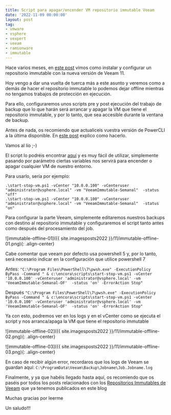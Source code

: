 ```yaml
---
title: Script para apagar/encender VM repositorio immutable Veeam
date: '2022-11-09 00:00:00'
layout: post
tag:
- vmware
- vsphere
- vexpert
- veeam
- ramsonware
- immutable
---
```


Hace varios meses, en [este post](https://miquelmariano.github.io/2022/04/05/veeam11-immutable-repository-hardening/) vimos como instalar y configurar un repositorio immutable con la nueva versión de Veeam 11.

Hoy vengo a dar una vuelta de tuerca más a este asunto y veremos como a demás de hacer el repositorio immutable lo podemos dejar offline mientras no tengamos trabajos de protección en ejecución.

Para ello, configuraremos unos scripts pre y post ejecución del trabajo de backup que lo que harán será arrancar y apagar la VM que tiene el repositorio immutable, y por lo tanto, que sea accesible durante la ventana de backup.

Antes de nada, os recomiendo que actualiceis vuestra versión de PowerCLI a la última disponible. En [este post](https://miquelmariano.github.io/2019/01/09/instalar-powerCLI-10-windows/) explico como hacerlo.

Vamos al lío ;-)

El script lo podréis encontrar [aquí](https://raw.githubusercontent.com/miquelMariano/vSphere-PowerCLI/master/start-stop-vm/start-stop-vm.ps1) y es muy fácil de utilizar, simplemente pasando por parámetro ciertas variables nos servirá para encender o apagar cualquier VM de nuestro entorno.

Para usarlo, sería por ejemplo:
```
.\start-stop-vm.ps1 -vCenter "10.0.0.100" -vCenteruser "administrator@vsphere.local" -vm "VeeamImmutable-Semanal"  -status "off"
.\start-stop-vm.ps1 -vCenter "10.0.0.100" -vCenteruser "administrator@vsphere.local" -vm "VeeamImmutable-Semanal"  -status "on"
```

Para configurar la parte Veeam, simplemente editaremos nuestros backups con destino al repositorio immutable y configuraremos el script tanto antes como después del procesamiento del job.

![immutable-offline-01]({{ site.imagesposts2022 }}/11/immutable-offline-01.png){: .align-center}

Cabe comentar que veeam por defecto usa powershell 5 y, por lo tanto, será necesario indicar en la configuración que utilice powershell 7

Antes:
`"C:\Program Files\PowerShell\7\pwsh.exe" -ExecutionPolicy ByPass -Command " & c:\encora\scripts\start-stop-vm.ps1 -vCenter '10.0.0.100' -vCenteruser 'administrator@vsphere.local' -vm 'VeeamImmutable-Semanal-OF'  -status 'on' -ErrorAction Stop"`

Después
`"C:\Program Files\PowerShell\7\pwsh.exe" -ExecutionPolicy ByPass -Command " & c:\encora\scripts\start-stop-vm.ps1 -vCenter '10.0.0.100' -vCenteruser 'administrator@vsphere.local' -vm 'VeeamImmutable-Semanal-OF'  -status 'on' -ErrorAction Stop"`

Ya con esto, podremos ver en los logs y en el vCenter como se ejecuta el script y nos arranca/apaga la VM que tiene el repositorio immutable

![immutable-offline-02]({{ site.imagesposts2022 }}/11/immutable-offline-02.png){: .align-center}

![immutable-offline-03]({{ site.imagesposts2022 }}/11/immutable-offline-03.png){: .align-center}

En caso de recibir algún error, recordaros que los logs de Veeam se guardan aquí:
`C:\ProgramData\Veeam\Backup\Jobname\Job.Jobname.log`

Finalmente, y ya que habéis llegado hasta aquí, os recomiendo que os paséis por todos los posts relacionados con los [Repositorios Immutables de Veeam](https://miquelmariano.github.io/tag/#/immutable) que ya tenemos publicados en este blog

Muchas gracias por leerme

Un saludo!!!